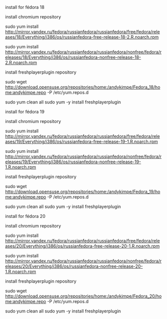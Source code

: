 install for fédora 18

install chromium repository

sudo yum install http://mirror.yandex.ru/fedora/russianfedora/russianfedora/free/fedora/releases/18/Everything/i386/os/russianfedora-free-release-18-2.R.noarch.rpm

sudo yum install http://mirror.yandex.ru/fedora/russianfedora/russianfedora/nonfree/fedora/releases/18/Everything/i386/os/russianfedora-nonfree-release-18-2.R.noarch.rpm

install freshplayerplugin repository

sudo wget http://download.opensuse.org/repositories/home:/andykimpe/Fedora_18/home:andykimpe.repo -P /etc/yum.repos.d

sudo yum clean all
sudo yum -y install freshplayerplugin

install for fédora 19

install chromium repository

sudo yum install http://mirror.yandex.ru/fedora/russianfedora/russianfedora/free/fedora/releases/19/Everything/i386/os/russianfedora-free-release-19-1.R.noarch.rpm

sudo yum install http://mirror.yandex.ru/fedora/russianfedora/russianfedora/nonfree/fedora/releases/19/Everything/i386/os/russianfedora-nonfree-release-19-1.R.noarch.rpm

install freshplayerplugin repository

sudo wget http://download.opensuse.org/repositories/home:/andykimpe/Fedora_19/home:andykimpe.repo -P /etc/yum.repos.d

sudo yum clean all
sudo yum -y install freshplayerplugin

install for fédora 20

install chromium repository

sudo yum install http://mirror.yandex.ru/fedora/russianfedora/russianfedora/free/fedora/releases/20/Everything/i386/os/russianfedora-free-release-20-1.R.noarch.rpm

sudo yum install http://mirror.yandex.ru/fedora/russianfedora/russianfedora/nonfree/fedora/releases/20/Everything/i386/os/russianfedora-nonfree-release-20-1.R.noarch.rpm

install freshplayerplugin repository

sudo wget http://download.opensuse.org/repositories/home:/andykimpe/Fedora_20/home:andykimpe.repo -P /etc/yum.repos.d

sudo yum clean all
sudo yum -y install freshplayerplugin
